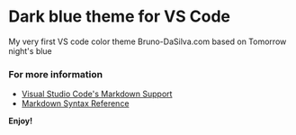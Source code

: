 # Dark blue theme for VS Code

My very first VS code color theme Bruno-DaSilva.com based on Tomorrow night's blue

### For more information

- [Visual Studio Code's Markdown Support](http://code.visualstudio.com/docs/languages/markdown)
- [Markdown Syntax Reference](https://help.github.com/articles/markdown-basics/)

**Enjoy!**

